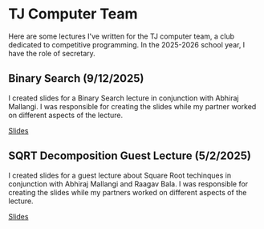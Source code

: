 # TJ Computer Team

Here are some lectures I've written for the TJ computer team, a club dedicated to competitive programming. In the 2025-2026 school year, I have the role of secretary. 

## Binary Search (9/12/2025)

I created slides for a Binary Search lecture in conjunction with Abhiraj Mallangi. I was responsible for creating the slides while my partner worked on different aspects of the lecture.

[Slides](https://shoesareme.github.io/projects/lectures/computerteam/binsearch.pdf)

## SQRT Decomposition Guest Lecture (5/2/2025)

I created slides for a guest lecture about Square Root techinques in conjunction with Abhiraj Mallangi and Raagav Bala. I was responsible for creating the slides while my partners worked on different aspects of the lecture.

[Slides](https://shoesareme.github.io/projects/lectures/computerteam/sqrtdecguest.pdf)